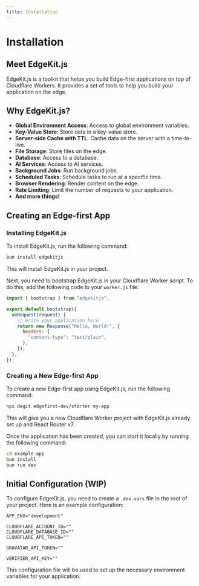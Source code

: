 ```yaml
---
title: Installation
---
```


# Installation

## Meet EdgeKit.js

EdgeKit.js is a toolkit that helps you build Edge-first applications on top of Cloudflare Workers. It provides a set of tools to help you build your application on the edge.

## Why EdgeKit.js?

- **Global Environment Access**: Access to global environment variables.
- **Key-Value Store**: Store data in a key-value store.
- **Server-side Cache with TTL**: Cache data on the server with a time-to-live.
- **File Storage**: Store files on the edge.
- **Database**: Access to a database.
- **AI Services**: Access to AI services.
- **Background Jobs**: Run background jobs.
- **Scheduled Tasks**: Schedule tasks to run at a specific time.
- **Browser Rendering**: Render content on the edge.
- **Rate Limiting**: Limit the number of requests to your application.
- **And more things!**

## Creating an Edge-first App

### Installing EdgeKit.js

To install EdgeKit.js, run the following command:

```bash
bun install edgekitjs
```

This will install EdgeKit.js in your project.

Next, you need to bootstrap EdgeKit.js in your Cloudflare Worker script. To do this, add the following code to your `worker.js` file:

```javascript
import { bootstrap } from "edgekitjs";

export default bootstrap({
  onRequest(request) {
    // Write your application here
    return new Response("Hello, World!", {
      headers: {
        "content-type": "text/plain",
      },
    });
  },
});
```

### Creating a New Edge-first App

To create a new Edge-first app using EdgeKit.js, run the following command:

```bash
npx degit edgefirst-dev/starter my-app
```

This will give you a new Cloudflare Worker project with EdgeKit.js already set up and React Router v7.

Once the application has been created, you can start it locally by running the following command:

```bash
cd example-app
bun install
bun run dev
```

## Initial Configuration (WIP)

To configure EdgeKit.js, you need to create a `.dev.vars` file in the root of your project. Here is an example configuration:

```env
APP_ENV="development"

CLOUDFLARE_ACCOUNT_ID=""
CLOUDFLARE_DATABASE_ID=""
CLOUDFLARE_API_TOKEN=""

GRAVATAR_API_TOKEN=""

VERIFIER_API_KEY=""
```

This configuration file will be used to set up the necessary environment variables for your application.
